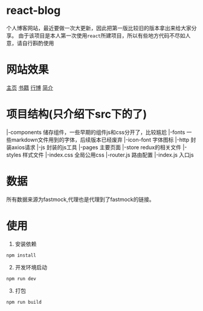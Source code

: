 # react-blog
个人博客网站，最近要做一次大更新，因此把第一版比较旧的版本拿出来给大家分享。
由于该项目是本人第一次使用`react`所建项目，所以有些地方代码不尽如人意，请自行斟酌使用

# 网站效果
[主页](https://github.com/leedalei/react-blog/blob/master/%E6%95%88%E6%9E%9C%E5%9B%BE/1.png)
[书籍](https://github.com/leedalei/react-blog/blob/master/%E6%95%88%E6%9E%9C%E5%9B%BE/2.png)
[行博](https://github.com/leedalei/react-blog/blob/master/%E6%95%88%E6%9E%9C%E5%9B%BE/3.png)
[简介](https://github.com/leedalei/react-blog/blob/master/%E6%95%88%E6%9E%9C%E5%9B%BE/4.png)


# 项目结构(只介绍下src下的了)
|-components 储存组件，一些早期的组件js和css分开了，比较尴尬
  |-fonts 一些markdown文件用到的字体，后续版本已经废弃
  |-icon-font 字体图标
  |-http 封装axios请求
  |-js 封装的js工具
  |-pages 主要页面
  |-store redux的相关文件
  |-styles 样式文件
  |-index.css 全局公用css
  |-router.js 路由配置
  |-index.js 入口js

# 数据
所有数据来源为fastmock,代理也是代理到了fastmock的链接。


# 使用
1. 安装依赖
  ```
  npm install
  ```
2. 开发环境启动
  ```
  npm run dev
  ```
3. 打包
  ```
  npm run build
  ```
